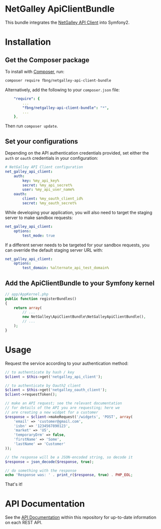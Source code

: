 NetGalley ApiClientBundle
=========================

This bundle integrates the [NetGalley API Client](https://github.com/fbng/netgalley-api-client) into Symfony2.

# Installation

## Get the Composer package

To install with [Composer](https://getcomposer.org/), run:

```sh
composer require fbng/netgalley-api-client-bundle
```

Alternatively, add the following to your `composer.json` file:

```yaml
    "require": {
        ...
        "fbng/netgalley-api-client-bundle": "*",
        ...
    },
```

Then run `composer update`.

## Set your configurations

Depending on the API authentication credentials provided, set either the `auth` or `oauth` credentials in your configuration:

```yaml
# NetGalley API Client configuration
net_galley_api_client:
    auth:
        key: %my_api_key%
        secret: %my_api_secret%
        user: %my_api_user_name%
    oauth:
        client: %my_oauth_client_id%
        secret: %my_oauth_secret%
```

While developing your application, you will also need to target the staging server to make sandbox requests:

```yaml
net_galley_api_client:
    options:
        test_mode: true
```

If a different server needs to be targeted for your sandbox requests, you can override the default staging server URL with:

```yaml
net_galley_api_client:
    options:
        test_domain: %alternate_api_test_domain%
```

## Add the ApiClientBundle to your Symfony kernel

```php
// app/AppKernel.php
public function registerBundles()
{
    return array(
        // ...
        new NetGalley\ApiClientBundle\NetGalleyApiClientBundle(),
        // ...
    );
}
```

# Usage

Request the service according to your authentication method:

```php
// to authenticate by hash / key
$client = $this->get('netgalley_api_client');

// to authenticate by Oauth2 client
$client = $this->get('netgalley_oauth_client');
$client->requestToken();

// make an API request; see the relevant documentation
// for details of the API you are requesting; here we
// are creating a new widget for a customer
$response = $client->makeRequest('/widgets', 'POST', array(
    'email' => 'customer@gmail.com',
    'isbn' => '1234567890123',
    'market' => 'US',
    'temporaryDrm' => false,
    'firstName' => 'Some',
    'lastName' => 'Customer'
));

// the response will be a JSON-encoded string, so decode it
$response = json_decode($response, true);

// do something with the response
echo 'Response was: ' . print_r($response, true) . PHP_EOL;
```

That's it!

# API Documentation

See the [API Documentation](http://htmlpreview.github.com/?https://github.com/fbng/netgalley-api-client/blob/master/documentation/index.html) within this repository for up-to-date information on each REST API.
